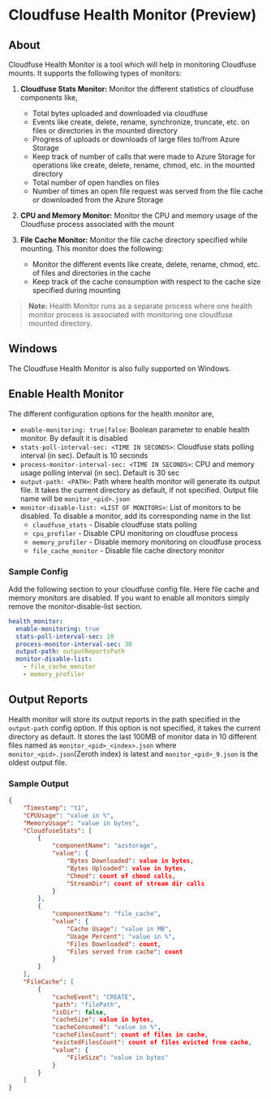 # Cloudfuse Health Monitor (Preview)

## About

Cloudfuse Health Monitor is a tool which will help in monitoring Cloudfuse mounts. It supports the following types of
monitors:

1. **Cloudfuse Stats Monitor:** Monitor the different statistics of cloudfuse components like,
    - Total bytes uploaded and downloaded via cloudfuse
    - Events like create, delete, rename, synchronize, truncate, etc. on files or directories in the mounted directory
    - Progress of uploads or downloads of large files to/from Azure Storage
    - Keep track of number of calls that were made to Azure Storage for operations like create, delete, rename, chmod,
      etc. in the mounted directory
    - Total number of open handles on files
    - Number of times an open file request was served from the file cache or downloaded from the Azure Storage  

2. **CPU and Memory Monitor:** Monitor the CPU and memory usage of the Cloudfuse process associated with the mount

3. **File Cache Monitor:** Monitor the file cache directory specified while mounting. This monitor does the following:
    - Monitor the different events like create, delete, rename, chmod, etc. of files and directories in the cache
    - Keep track of the cache consumption with respect to the cache size specified during mounting

> **Note:** Health Monitor runs as a separate process where one health monitor process is associated with monitoring one
> cloudfuse mounted directory.

## Windows

The Cloudfuse Health Monitor is also fully supported on Windows.

## Enable Health Monitor

The different configuration options for the health monitor are,

- `enable-monitoring: true|false`: Boolean parameter to enable health monitor. By default it is disabled
- `stats-poll-interval-sec: <TIME IN SECONDS>`: Cloudfuse stats polling interval (in sec). Default is 10 seconds
- `process-monitor-interval-sec: <TIME IN SECONDS>`: CPU and memory usage polling interval (in sec). Default is 30 sec
- `output-path: <PATH>`: Path where health monitor will generate its output file. It takes the current directory as
  default, if not specified. Output file name will be `monitor_<pid>.json`
- `monitor-disable-list: <LIST OF MONITORS>`: List of monitors to be disabled. To disable a monitor, add its
  corresponding name in the list
  - `cloudfuse_stats` - Disable cloudfuse stats polling
  - `cpu_profiler` - Disable CPU monitoring on cloudfuse process
  - `memory_profiler` - Disable memory monitoring on cloudfuse process
  - `file_cache_monitor` - Disable file cache directory monitor

### Sample Config

Add the following section to your cloudfuse config file. Here file cache and memory monitors are disabled. If you want
to enable all monitors simply remove the monitor-disable-list section.

```yaml
health_monitor:
  enable-monitoring: true
  stats-poll-interval-sec: 10
  process-monitor-interval-sec: 30
  output-path: outputReportsPath
  monitor-disable-list:
    - file_cache_monitor
    - memory_profiler
```

## Output Reports

Health monitor will store its output reports in the path specified in the `output-path` config option. If this option is
not specified, it takes the current directory as default. It stores the last 100MB of monitor data in 10 different files
named as `monitor_<pid>_<index>.json` where `monitor_<pid>.json`(Zeroth index) is latest and `monitor_<pid>_9.json` is
the oldest output file.

### Sample Output

```json
{
    "Timestamp": "t1",
    "CPUUsage": "value in %",
    "MemoryUsage": "value in bytes",
    "CloudfuseStats": [
        {
            "componentName": "azstorage",
            "value": {
                "Bytes Downloaded": value in bytes,
                "Bytes Uploaded": value in bytes,
                "Chmod": count of chmod calls,
                "StreamDir": count of stream dir calls
            }
        },
        {
            "componentName": "file_cache",
            "value": {
                "Cache Usage": "value in MB",
                "Usage Percent": "value in %",
                "Files Downloaded": count,
                "Files served from cache": count
            }
        }
    ],
    "FileCache": [
        {
            "cacheEvent": "CREATE",
            "path": "filePath",
            "isDir": false,
            "cacheSize": value in bytes,
            "cacheConsumed": "value in %",
            "cacheFilesCount": count of files in cache,
            "evictedFilesCount": count of files evicted from cache,
            "value": {
                "FileSize": "value in bytes"
            }
        }
    ]
}
```
